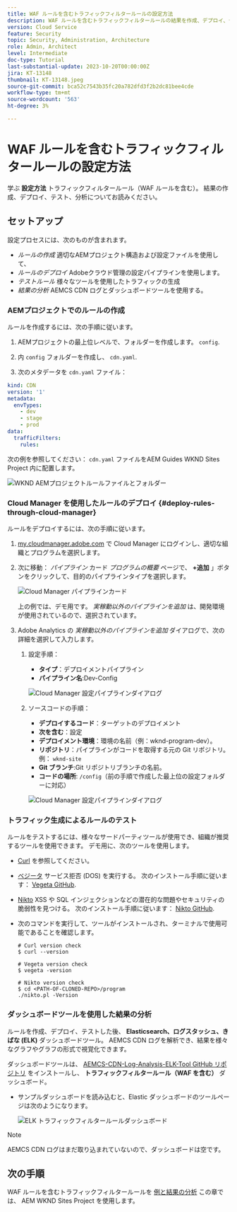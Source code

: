 ```yaml
---
title: WAF ルールを含むトラフィックフィルタールールの設定方法
description: WAF ルールを含むトラフィックフィルタールールの結果を作成、デプロイ、テスト、および分析するための設定方法について説明します。
version: Cloud Service
feature: Security
topic: Security, Administration, Architecture
role: Admin, Architect
level: Intermediate
doc-type: Tutorial
last-substantial-update: 2023-10-20T00:00:00Z
jira: KT-13148
thumbnail: KT-13148.jpeg
source-git-commit: bca52c7543b35fc20a782dfd3f2b2dc81bee4cde
workflow-type: tm+mt
source-wordcount: '563'
ht-degree: 3%

---
```



# WAF ルールを含むトラフィックフィルタールールの設定方法

学ぶ **設定方法** トラフィックフィルタールール（WAF ルールを含む）。 結果の作成、デプロイ、テスト、分析についてお読みください。

## セットアップ

設定プロセスには、次のものが含まれます。

- _ルールの作成_ 適切なAEMプロジェクト構造および設定ファイルを使用して、
- _ルールのデプロイ_ Adobeクラウド管理の設定パイプラインを使用します。
- _テストルール_ 様々なツールを使用したトラフィックの生成
- _結果の分析_ AEMCS CDN ログとダッシュボードツールを使用する。

### AEMプロジェクトでのルールの作成

ルールを作成するには、次の手順に従います。

1. AEMプロジェクトの最上位レベルで、フォルダーを作成します。 `config`.

1. 内 `config` フォルダーを作成し、 `cdn.yaml`.

1. 次のメタデータを `cdn.yaml` ファイル：

```yaml
kind: CDN
version: '1'
metadata:
  envTypes:
    - dev
    - stage
    - prod
data:
  trafficFilters:
    rules:
```

次の例を参照してください： `cdn.yaml` ファイルをAEM Guides WKND Sites Project 内に配置します。

![WKND AEMプロジェクトルールファイルとフォルダー](./assets/wknd-rules-file-and-folder.png)

### Cloud Manager を使用したルールのデプロイ {#deploy-rules-through-cloud-manager}

ルールをデプロイするには、次の手順に従います。

1. [my.cloudmanager.adobe.com](https://my.cloudmanager.adobe.com/) で Cloud Manager にログインし、適切な組織とプログラムを選択します。

1. 次に移動： _パイプライン_ カード _プログラムの概要_ ページで、 **+追加** 」ボタンをクリックして、目的のパイプラインタイプを選択します。

   ![Cloud Manager パイプラインカード](./assets/cloud-manager-pipelines-card.png)

   上の例では、デモ用です。 _実稼動以外のパイプラインを追加_ は、開発環境が使用されているので、選択されています。

1. Adobe Analytics の _実稼動以外のパイプラインを追加_ ダイアログで、次の詳細を選択して入力します。

   1. 設定手順：

      - **タイプ**：デプロイメントパイプライン
      - **パイプライン名**:Dev-Config

      ![Cloud Manager 設定パイプラインダイアログ](./assets/cloud-manager-config-pipeline-step1-dialog.png)

   2. ソースコードの手順：

      - **デプロイするコード**：ターゲットのデプロイメント
      - **次を含む**：設定
      - **デプロイメント環境**：環境の名前（例：wknd-program-dev）。
      - **リポジトリ**：パイプラインがコードを取得する元の Git リポジトリ。例： `wknd-site`
      - **Git ブランチ**:Git リポジトリブランチの名前。
      - **コードの場所**: `/config`（前の手順で作成した最上位の設定フォルダーに対応）

      ![Cloud Manager 設定パイプラインダイアログ](./assets/cloud-manager-config-pipeline-step2-dialog.png)

### トラフィック生成によるルールのテスト

ルールをテストするには、様々なサードパーティツールが使用でき、組織が推奨するツールを使用できます。 デモ用に、次のツールを使用します。

- [Curl](https://curl.se/) を参照してください。

- [ベジータ](https://github.com/tsenart/vegeta) サービス拒否 (DOS) を実行する。 次のインストール手順に従います： [Vegeta GitHub](https://github.com/tsenart/vegeta#install).

- [Nikto](https://github.com/sullo/nikto/wiki) XSS や SQL インジェクションなどの潜在的な問題やセキュリティの脆弱性を見つける。 次のインストール手順に従います： [Nikto GitHub](https://github.com/sullo/nikto).

- 次のコマンドを実行して、ツールがインストールされ、ターミナルで使用可能であることを確認します。

  ```shell
  # Curl version check
  $ curl --version
  
  # Vegeta version check
  $ vegeta -version
  
  # Nikto version check
  $ cd <PATH-OF-CLONED-REPO>/program
  ./nikto.pl -Version
  ```

### ダッシュボードツールを使用した結果の分析

ルールを作成、デプロイ、テストした後、 **Elasticsearch、ログスタッシュ、きばな (ELK)** ダッシュボードツール。 AEMCS CDN ログを解析でき、結果を様々なグラフやグラフの形式で視覚化できます。

ダッシュボードツールは、 [AEMCS-CDN-Log-Analysis-ELK-Tool GitHub リポジトリ](https://github.com/adobe/AEMCS-CDN-Log-Analysis-ELK-Tool) をインストールし、 **トラフィックフィルタールール（WAF を含む）** ダッシュボード。

- サンプルダッシュボードを読み込むと、Elastic ダッシュボードのツールページは次のようになります。

  ![ELK トラフィックフィルタールールダッシュボード](./assets/elk-dashboard.png)

>[!NOTE]
>
>    AEMCS CDN ログはまだ取り込まれていないので、ダッシュボードは空です。


## 次の手順

WAF ルールを含むトラフィックフィルタールールを [例と結果の分析](./examples-and-analysis.md) この章では、 AEM WKND Sites Project を使用します。
